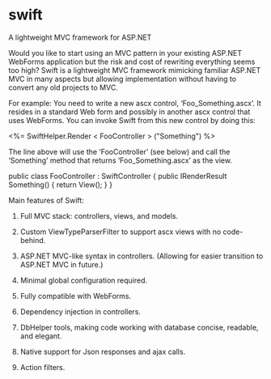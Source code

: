 # swift
A lightweight MVC framework for ASP.NET

Would you like to start using an MVC pattern in your existing ASP.NET WebForms application but the risk and cost of rewriting everything seems too high? Swift is a lightweight MVC framework mimicking familiar ASP.NET MVC in many aspects but allowing implementation without having to convert any old projects to MVC. 

For example: 
You need to write a new ascx control, ‘Foo_Something.ascx’. It resides in a standard Web form and possibly in another ascx control that uses WebForms. You can invoke Swift from this new control by doing this:

<%= SwiftHelper.Render < FooController > ("Something") %>

The line above will use the ‘FooController’ (see below) and call the ‘Something’ method that returns ‘Foo_Something.ascx’ as the view.

public class FooController : SwiftController { public IRenderResult Something() { return View(); } }

Main features of Swift:

1. Full MVC stack: controllers, views, and models.

2. Custom ViewTypeParserFilter to support ascx views with no code-behind.

3. ASP.NET MVC-like syntax in controllers. (Allowing for easier transition to ASP.NET MVC in future.)

4. Minimal global configuration required.
5. Fully compatible with WebForms.

6. Dependency injection in controllers.

7. DbHelper tools, making code working with database concise, readable, and elegant.

8. Native support for Json responses and ajax calls.

9. Action filters.
